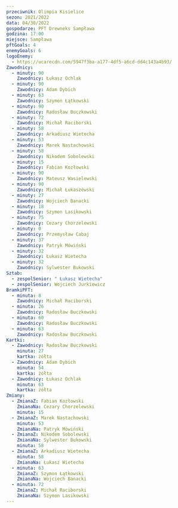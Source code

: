 ```yaml
---
przeciwnik: Olimpia Kisielice
sezon: 2021/2022
data: 04/30/2022
gospodarze: PFT Drewneks Sampława
godzina: 17:00
miejsce: Sampława
pftGoals: 4
enemyGoals: 6
logoEnemy:
  - https://ucarecdn.com/5947f3ba-a177-4df5-a6cd-dd4c143a4b93/
Zawodnicy:
  - minuty: 90
    Zawodnicy: Łukasz Ochlak
  - minuty: 90
    Zawodnicy: Adam Dybich
  - minuty: 63
    Zawodnicy: Szymon Łątkowski
  - minuty: 90
    Zawodnicy: Radosław Buczkowski
  - minuty: 72
    Zawodnicy: Michał Raciborski
  - minuty: 58
    Zawodnicy: Arkadiusz Wietecha
  - minuty: 53
    Zawodnicy: Marek Nastachowski
  - minuty: 58
    Zawodnicy: Nikodem Sobolewski
  - minuty: 15
    Zawodnicy: Fabian Kozłowski
  - minuty: 90
    Zawodnicy: Mateusz Wasielewski
  - minuty: 90
    Zawodnicy: Michał Łukaszewski
  - minuty: 27
    Zawodnicy: Wojciech Banacki
  - minuty: 18
    Zawodnicy: Szymon Lasikowski
  - minuty: 75
    Zawodnicy: Cezary Chorzelewski
  - minuty: 0
    Zawodnicy: Przemysław Cabaj
  - minuty: 37
    Zawodnicy: Patryk Mówiński
  - minuty: 32
    Zawodnicy: Łukasz Wietecha
  - minuty: 32
    Zawodnicy: Sylwester Bukowski
Sztab:
  - zespolSenior: " Łukasz Wietecha"
  - zespolSenior: Wojciech Jurkiewicz
BramkiPFT:
  - minuta: 8
    Zawodnicy: Michał Raciborski
  - minuta: 26
    Zawodnicy: Radosław Buczkowski
  - minuta: 60
    Zawodnicy: Radosław Buczkowski
  - minuta: 63
    Zawodnicy: Radosław Buczkowski
Kartki:
  - Zawodnicy: Radosław Buczkowski
    minuta: 27
    kartka: żółta
  - Zawodnicy: Adam Dybich
    minuta: 54
    kartka: żółta
  - Zawodnicy: Łukasz Ochlak
    minuta: 63
    kartka: żółta
Zmiany:
  - ZmianaZ: Fabian Kozłowski
    ZmianaNa: Cezary Chorzelewski
    minuta: 15
  - ZmianaZ: Marek Nastachowski
    minuta: 53
    ZmianaNa: Patryk Mówiński
  - ZmianaZ: Nikodem Sobolewski
    ZmianaNa: Sylwester Bukowski
    minuta: 58
  - ZmianaZ: Arkadiusz Wietecha
    minuta: 58
    ZmianaNa: Łukasz Wietecha
  - minuta: 63
    ZmianaZ: Szymon Łątkowski
    ZmianaNa: Wojciech Banacki
  - minuta: 72
    ZmianaZ: Michał Raciborski
    ZmianaNa: Szymon Lasikowski
---
```

